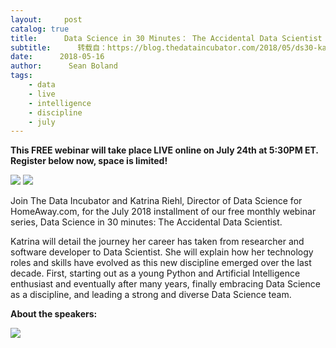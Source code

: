 ```yaml
---
layout:     post
catalog: true
title:      Data Science in 30 Minutes： The Accidental Data Scientist with Katrina Riehl, Director of Data Science for HomeAway.com
subtitle:      转载自：https://blog.thedataincubator.com/2018/05/ds30-katrina-riehl-homeaway/
date:      2018-05-16
author:      Sean Boland
tags:
    - data
    - live
    - intelligence
    - discipline
    - july
---
```


**This FREE webinar will take place LIVE online on July 24th at 5:30PM ET. Register below now, space is limited!**


![](https://blog.thedataincubator.com/wp-content/uploads/2018/07/TDI-HomeAway.png)
![](https://blog.thedataincubator.com/wp-content/uploads/2018/07/KatrinaRiehlDS30.png)


Join The Data Incubator and Katrina Riehl, Director of Data Science for HomeAway.com, for the July 2018 installment of our free monthly webinar series, Data Science in 30 minutes: The Accidental Data Scientist.

Katrina will detail the journey her career has taken from researcher and software developer to Data Scientist. She will explain how her technology roles and skills have evolved as this new discipline emerged over the last decade. First, starting out as a young Python and Artificial Intelligence enthusiast and eventually after many years, finally embracing Data Science as a discipline, and leading a strong and diverse Data Science team.



**About the speakers:**

![](https://blog.thedataincubator.com/wp-content/uploads/2018/07/Katrina_200x200.png)

